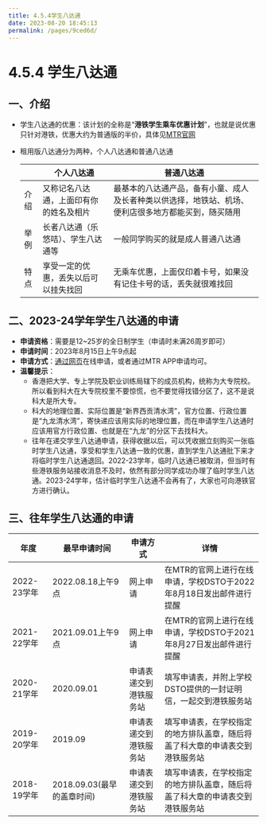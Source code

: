 ```yaml
---
title: 4.5.4学生八达通
date: 2023-08-20 18:45:13
permalink: /pages/9ced6d/
---
```

# 4.5.4 学生八达通

## 一、**介绍**

- 学生八达通的优惠：该计划的全称是“**港铁学生乘车优惠计划**”，也就是说优惠只针对港铁，优惠大约为普通版的半价，具体见[MTR官网](https://www.mtr.com.hk/ch/customer/tickets/student_travel_scheme.html)
- 租用版八达通分为两种，个人八达通和普通八达通
    
    
    |  | 个人八达通 | 普通八达通 |
    | --- | --- | --- |
    | 介绍 | 又称记名八达通，上面印有你的姓名及相片 | 最基本的八达通产品，备有小童、成人及长者种类以供选择，地铁站、机场、便利店很多地方都能买到，随买随用 |
    | 举例 | 长者八达通（乐悠咭）、学生八达通等 | 一般同学购买的就是成人普通八达通 |
    | 特点 | 享受一定的优惠，丢失以后可以挂失找回 | 无乘车优惠，上面仅印着卡号，如果没有记住卡号的话，丢失就很难找回 |

## 二、2023-24学年学生八达通的申请

- **申请资格**：需要是12~25岁的全日制学生（申请时未满26周岁即可）
- **申请时间**：2023年8月15日上午9点起
- **申请方式**：[通过网页](https://studenteapplication.mtr.com.hk/ch)在线申请，或者通过MTR APP申请均可。
- **温馨提示**：
    - 香港把大学、专上学院及职业训练局辖下的成员机构，统称为大专院校。所以看到科大在大专院校里不要惊慌，也不要觉得找错分区了，这不是说科大是所大专。
    - 科大的地理位置、实际位置是“新界西贡清水湾”，官方位置、行政位置是“九龙清水湾”，寄快递应该用实际的地理位置，而在申请学生八达通时应该用官方行政位置、也就是在“九龙”的分区下去找科大。
    - 往年在递交学生八达通申请，获得收据以后，可以凭收据立刻购买一张临时学生八达通，享受和学生八达通一致的优惠，直到学生八达通批下来才将临时学生八达通退回。2022-23学年，临时八达通已被取消，但当时有些港铁服务站接收消息不及时，依然有部分同学成功办理了临时学生八达通。2023-24学年，估计临时学生八达通不会再有了，大家也可向港铁官方进行确认。

## 三、**往年学生八达通的申请**

| 年度 | 最早申请时间 | 申请方式 | 详情 |
| --- | --- | --- | --- |
| 2022-23学年 | 2022.08.18上午9点 | 网上申请 | 在MTR的官网上进行在线申请，学校DSTO于2022年8月18日发出邮件进行提醒 |
| 2021-22学年 | 2021.09.01上午9点 | 网上申请 | 在MTR的官网上进行在线申请，学校DSTO于2021年8月27日发出邮件进行提醒 |
| 2020-21学年 | 2020.09.01 | 申请表递交到港铁服务站 | 填写申请表，并附上学校DSTO提供的一封证明信，一起交到港铁服务站 |
| 2019-20学年 | 2019.09 | 申请表递交到港铁服务站 | 填写申请表，在学校指定的地方排队盖章，随后将盖了科大章的申请表交到港铁服务站 |
| 2018-19学年 | 2018.09.03(最早的盖章时间) | 申请表递交到港铁服务站 | 填写申请表，在学校指定的地方排队盖章，随后将盖了科大章的申请表交到港铁服务站 |